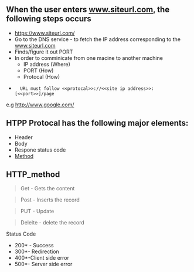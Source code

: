 ## When the user enters www.siteurl.com, the following steps occurs 
- https://www.siteurl.com/
- Go to the DNS service - to fetch the IP address corresponding to the www.siteurl.com
- Finds/figure it out PORT
- In order to comminicate from one macine to another machine
	- IP address (Where)
	- PORT  (How)
	- Protocal (How)
-       URL must follow <<protocal>>://<<site ip address>>:[<<port>>]/page
e.g http://www.google.com/

## HTPP Protocal has the following major elements:

- Header
- Body
- Respone status code
- [Method](HTTP_method)

## HTTP_method
  > Get - Gets the content
  
  > Post - Inserts the record
  
  > PUT - Update
  
  > Delelte - delete the record
  
Status Code

- 200* - Success
- 300*- Redirection
- 400*-Client side error
- 500*- Server side error
